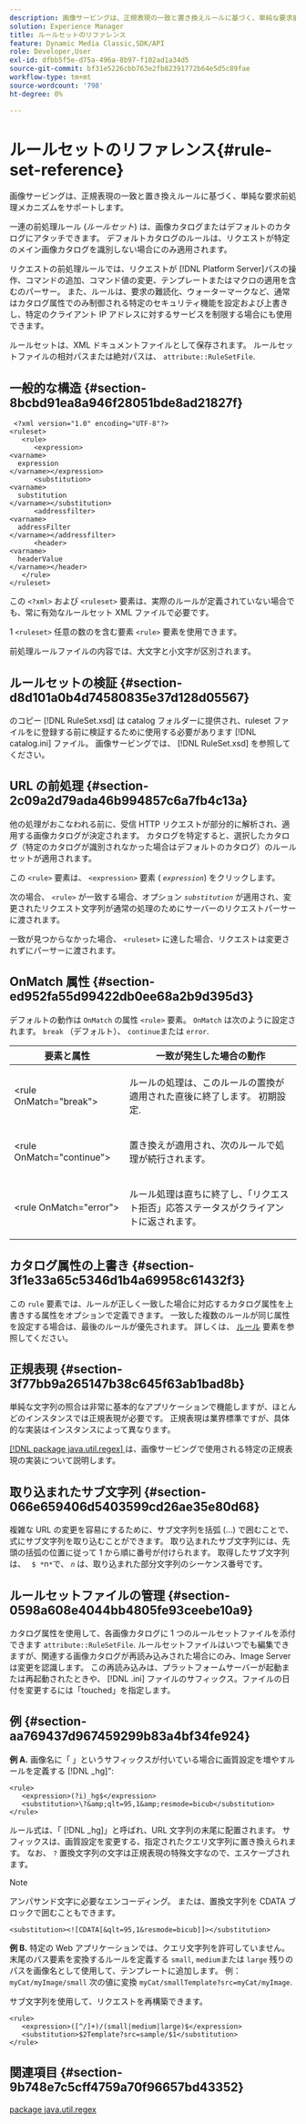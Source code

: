 ```yaml
---
description: 画像サービングは、正規表現の一致と置き換えルールに基づく、単純な要求前処理メカニズムをサポートします。
solution: Experience Manager
title: ルールセットのリファレンス
feature: Dynamic Media Classic,SDK/API
role: Developer,User
exl-id: dfbb5f5e-d75a-496a-8b97-f102ad1a34d5
source-git-commit: bf31e5226cbb763e2fb82391772b64e5d5c89fae
workflow-type: tm+mt
source-wordcount: '798'
ht-degree: 0%

---
```


# ルールセットのリファレンス{#rule-set-reference}

画像サービングは、正規表現の一致と置き換えルールに基づく、単純な要求前処理メカニズムをサポートします。

一連の前処理ルール (*ルールセット*) は、画像カタログまたはデフォルトのカタログにアタッチできます。 デフォルトカタログのルールは、リクエストが特定のメイン画像カタログを識別しない場合にのみ適用されます。

リクエストの前処理ルールでは、リクエストが [!DNL Platform Server]パスの操作、コマンドの追加、コマンド値の変更、テンプレートまたはマクロの適用を含むのパーサー。 また、ルールは、要求の難読化、ウォーターマークなど、通常はカタログ属性でのみ制御される特定のセキュリティ機能を設定および上書きし、特定のクライアント IP アドレスに対するサービスを制限する場合にも使用できます。

ルールセットは、XML ドキュメントファイルとして保存されます。 ルールセットファイルの相対パスまたは絶対パスは、 `attribute::RuleSetFile`.

## 一般的な構造 {#section-8bcbd91ea8a946f28051bde8ad21827f}

```
 <?xml version="1.0" encoding="UTF-8"?> 
<ruleset> 
   <rule> 
      <expression> 
<varname>
  expression 
</varname></expression> 
      <substitution> 
<varname>
  substitution 
</varname></substitution> 
      <addressfilter> 
<varname>
  addressFilter 
</varname></addressfilter> 
      <header> 
<varname>
  headerValue 
</varname></header>  
   </rule> 
</ruleset>
```

この `<?xml>` および `<ruleset>` 要素は、実際のルールが定義されていない場合でも、常に有効なルールセット XML ファイルで必要です。

1 `<ruleset>` 任意の数のを含む要素 `<rule>` 要素を使用できます。

前処理ルールファイルの内容では、大文字と小文字が区別されます。

## ルールセットの検証 {#section-d8d101a0b4d74580835e37d128d05567}

のコピー [!DNL RuleSet.xsd] は catalog フォルダーに提供され、ruleset ファイルをに登録する前に検証するために使用する必要があります [!DNL catalog.ini] ファイル。 画像サービングでは、 [!DNL RuleSet.xsd] を参照してください。

## URL の前処理 {#section-2c09a2d79ada46b994857c6a7fb4c13a}

他の処理がおこなわれる前に、受信 HTTP リクエストが部分的に解析され、適用する画像カタログが決定されます。 カタログを特定すると、選択したカタログ（特定のカタログが識別されなかった場合はデフォルトのカタログ）のルールセットが適用されます。

この `<rule>` 要素は、 `<expression>` 要素 ( *`expression`*) をクリックします。

次の場合、 `<rule>` が一致する場合、オプション *`substitution`* が適用され、変更されたリクエスト文字列が通常の処理のためにサーバーのリクエストパーサーに渡されます。

一致が見つからなかった場合、 `<ruleset>` に達した場合、リクエストは変更されずにパーサーに渡されます。

## OnMatch 属性 {#section-ed952fa55d99422db0ee68a2b9d395d3}

デフォルトの動作は `OnMatch` の属性 `<rule>` 要素。 `OnMatch` は次のように設定されます。 `break` （デフォルト）、 `continue`または `error`.

<table id="table_6680A81492B24CE593330DA7B0075E8F"> 
 <thead> 
  <tr> 
   <th class="entry"> <b>要素と属性</b> </th> 
   <th class="entry"> <b>一致が発生した場合の動作</b> </th> 
  </tr> 
 </thead>
 <tbody> 
  <tr> 
   <td> <p> <span class="codeph"> &lt;rule OnMatch="break"&gt; </span> </p> </td> 
   <td> <p>ルールの処理は、このルールの置換が適用された直後に終了します。 初期設定. </p> </td> 
  </tr> 
  <tr> 
   <td> <p> <span class="codeph"> &lt;rule OnMatch="continue"&gt; </span> </p> </td> 
   <td> <p>置き換えが適用され、次のルールで処理が続行されます。 </p> </td> 
  </tr> 
  <tr> 
   <td> <p> <span class="codeph"> &lt;rule OnMatch="error"&gt; </span> </p> </td> 
   <td> <p>ルール処理は直ちに終了し、「リクエスト拒否」応答ステータスがクライアントに返されます。 </p> </td> 
  </tr> 
 </tbody> 
</table>

## カタログ属性の上書き {#section-3f1e33a65c5346d1b4a69958c61432f3}

この `rule` 要素では、ルールが正しく一致した場合に対応するカタログ属性を上書きする属性をオプションで定義できます。 一致した複数のルールが同じ属性を設定する場合は、最後のルールが優先されます。 詳しくは、 [ルール](/help/aem-is-ir-api/is-api/image-catalog/image-serving-api-ref/c-image-catalog-reference/c-rule-set-reference/r-rule-rule.md) 要素を参照してください。

## 正規表現 {#section-3f77bb9a265147b38c645f63ab1bad8b}

単純な文字列の照合は非常に基本的なアプリケーションで機能しますが、ほとんどのインスタンスでは正規表現が必要です。 正規表現は業界標準ですが、具体的な実装はインスタンスによって異なります。

[ [!DNL package java.util.regex] ](https://www2.cs.duke.edu/csed/java/jdk1.4.2/docs/api/) は、画像サービングで使用される特定の正規表現の実装について説明します。

## 取り込まれたサブ文字列 {#section-066e659406d5403599cd26ae35e80d68}

複雑な URL の変更を容易にするために、サブ文字列を括弧 (...) で囲むことで、式にサブ文字列を取り込むことができます。 取り込まれたサブ文字列には、先頭の括弧の位置に従って 1 から順に番号が付けられます。 取得したサブ文字列は、 ` $ *`n`*`で、 *`n`* は、取り込まれた部分文字列のシーケンス番号です。

## ルールセットファイルの管理 {#section-0598a608e4044bb4805fe93ceebe10a9}

カタログ属性を使用して、各画像カタログに 1 つのルールセットファイルを添付できます `attribute::RuleSetFile`. ルールセットファイルはいつでも編集できますが、関連する画像カタログが再読み込みされた場合にのみ、Image Server は変更を認識します。 この再読み込みは、プラットフォームサーバーが起動または再起動されたときや、 [!DNL .ini] ファイルのサフィックス。ファイルの日付を変更するには「touched」を指定します。

## 例 {#section-aa769437d967459299b83a4bf34fe924}

**例 A.** 画像名に「 」というサフィックスが付いている場合に画質設定を増やすルールを定義する [!DNL _hg]&quot;:

```
<rule> 
   <expression>(?i)_hg$</expression> 
   <substitution>\?&amp;qlt=95,1&amp;resmode=bicub</substitution> 
</rule>
```

ルール式は、「 [!DNL _hg]」と呼ばれ、URL 文字列の末尾に配置されます。 サフィックスは、画質設定を変更する、指定されたクエリ文字列に置き換えられます。 なお、 `?` 置換文字列の文字は正規表現の特殊文字なので、エスケープされます。

>[!NOTE]
>
>アンパサンド文字に必要なエンコーディング。 または、置換文字列を CDATA ブロックで囲むこともできます。

`<substitution><![CDATA[&qlt=95,1&resmode=bicub]]></substitution>`

**例 B.** 特定の Web アプリケーションでは、クエリ文字列を許可していません。 末尾のパス要素を変換するルールを定義する `small`, `medium`または `large` 残りのパスを画像名として使用して、テンプレートに追加します。 例： `myCat/myImage/small` 次の値に変換 `myCat/smallTemplate?src=myCat/myImage`.

サブ文字列を使用して、リクエストを再構築できます。

```
<rule> 
   <expression>([^/]+)/(small|medium|large)$</expression> 
   <substitution>$2Template?src=sample/$1</substitution> 
</rule>
```

## 関連項目 {#section-9b748e7c5cff4759a70f96657bd43352}

[package java.util.regex](https://www2.cs.duke.edu/csed/java/jdk1.4.2/docs/api/)
